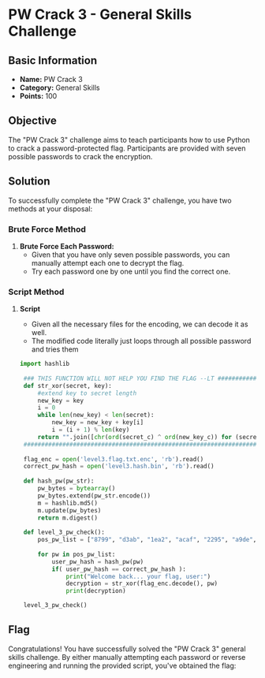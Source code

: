 # PW Crack 3 - General Skills Challenge

## Basic Information
- **Name:** PW Crack 3
- **Category:** General Skills
- **Points:** 100

## Objective
The "PW Crack 3" challenge aims to teach participants how to use Python to crack a password-protected flag. Participants are provided with seven possible passwords to crack the encryption.

## Solution
To successfully complete the "PW Crack 3" challenge, you have two methods at your disposal:

### Brute Force Method
1. **Brute Force Each Password:**
   - Given that you have only seven possible passwords, you can manually attempt each one to decrypt the flag.
   - Try each password one by one until you find the correct one.

### Script Method
1. **Script**
    - Given all the necessary files for the encoding, we can decode it as well.
    - The modified code literally just loops through all possible password and tries them  
  
   ```python
   import hashlib
    
    ### THIS FUNCTION WILL NOT HELP YOU FIND THE FLAG --LT ########################
    def str_xor(secret, key):
        #extend key to secret length
        new_key = key
        i = 0
        while len(new_key) < len(secret):
            new_key = new_key + key[i]
            i = (i + 1) % len(key)        
        return "".join([chr(ord(secret_c) ^ ord(new_key_c)) for (secret_c,new_key_c) in zip(secret,new_key)])
    ###############################################################################
    
    flag_enc = open('level3.flag.txt.enc', 'rb').read()
    correct_pw_hash = open('level3.hash.bin', 'rb').read()
    
    def hash_pw(pw_str):
        pw_bytes = bytearray()
        pw_bytes.extend(pw_str.encode())
        m = hashlib.md5()
        m.update(pw_bytes)
        return m.digest()
    
    def level_3_pw_check():
        pos_pw_list = ["8799", "d3ab", "1ea2", "acaf", "2295", "a9de", "6f3d"]
    
        for pw in pos_pw_list:
            user_pw_hash = hash_pw(pw)
            if( user_pw_hash == correct_pw_hash ):
                print("Welcome back... your flag, user:")
                decryption = str_xor(flag_enc.decode(), pw)
                print(decryption)

    level_3_pw_check()
   ```

## Flag
Congratulations! You have successfully solved the "PW Crack 3" general skills challenge. By either manually attempting each password or reverse engineering and running the provided script, you've obtained the flag:

